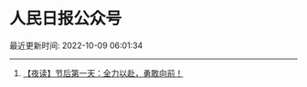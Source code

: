 # 人民日报公众号

最近更新时间: 2022-10-09 06:01:34

--- 
1. [【夜读】节后第一天：全力以赴，勇敢向前！​​​​](https://mp.weixin.qq.com/s/ZzWE1n38ksQgQUpufb5clQ) 
